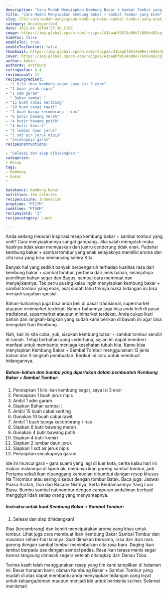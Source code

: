 ```yaml
---
description: "Cara Mudah Menyiapkan Kembung Bakar + Sambal Tombur yang Enak"
title: "Cara Mudah Menyiapkan Kembung Bakar + Sambal Tombur yang Enak"
slug: 2792-cara-mudah-menyiapkan-kembung-bakar-sambal-tombur-yang-enak
category: Uncategorized
date: 2022-08-10T04:55:30.519Z
image: https://img-global.cpcdn.com/recipes/41baabf9514e90e7/680x482cq70/kembung-bakar-sambal-tombur-foto-resep-utama.jpg
hideToc: false
enableToc: true
enableTocContent: false
thumbnail: https://img-global.cpcdn.com/recipes/41baabf9514e90e7/680x482cq70/kembung-bakar-sambal-tombur-foto-resep-utama.jpg
cover: https://img-global.cpcdn.com/recipes/41baabf9514e90e7/680x482cq70/kembung-bakar-sambal-tombur-foto-resep-utama.jpg
author: Admin
authorAv: notfound
ratingvalue: 4.4
reviewcount: 11
recipeingredient:
- "1 kilo ikan kembung segar saya isi 3 ekor"
- "1 buah jeruk nipis"
- "1 sdm garam"
- " Bahan sambal "
- "15 buah cabai keriting"
- "10 buah cabai rawit"
- "1 buah bunga kecombrang  rias"
- "6 butir bawang merah"
- "4 butir bawang putih"
- "4 butir kemiri"
- "2 lembar daun jeruk"
- "1 sdt air jeruk nipis"
- "secukupnya garam"
recipeinstructions:

- "Selesai dan siap dihidangkan!"
categories:
- Resep
tags:
- kembung
- bakar
- 

katakunci: kembung bakar  
nutrition: 166 calories
recipecuisine: Indonesian
preptime: "PT27M"
cooktime: "PT60M"
recipeyield: "2"
recipecategory: Lunch

---
```





Anda sedang mencari inspirasi resep kembung bakar + sambal tombur yang unik? Cara menyiapkannya sangat gampang. Jika salah mengolah maka hasilnya tidak akan memuaskan dan justru cenderung tidak enak. Padahal kembung bakar + sambal tombur yang enak selayaknya memiliki aroma dan cita rasa yang bisa memancing selera Kita.





Banyak hal yang sedikit banyak berpengaruh terhadap kualitas rasa dari kembung bakar + sambal tombur, pertama dari jenis bahan, selanjutnya pemilihan bahan segar dan Bagus, sampai cara membuat dan menyajikannya. Tak perlu pusing kalau ingin menyiapkan kembung bakar + sambal tombur yang enak,      asal sudah tahu triknya maka hidangan ini bisa menjadi suguhan spesial.














Bahan-bahannya juga bisa anda beli di pasar tradisional, supermarket ataupun minimarket terdekat. Bahan-bahannya juga bisa anda beli di pasar tradisional, supermarket ataupun minimarket terdekat. Anda cukup ikuti bahan dan langkah-langkah yang sudah kami berikan di bawah ini agar bisa mengolah Ikan Kembung.






Nah, kali ini kita coba, yuk, siapkan kembung bakar + sambal tombur sendiri di rumah. Tetap berbahan yang sederhana, sajian ini dapat memberi manfaat untuk membantu menjaga kesehatan tubuh kita. Kamu bisa menyiapkan Kembung Bakar + Sambal Tombur menggunakan 13 jenis bahan dan 0 langkah pembuatan. Berikut ini cara untuk membuat hidangannya.

<!--inarticleads1-->

##### Bahan-bahan dan bumbu yang diperlukan dalam pembuatan Kembung Bakar + Sambal Tombur:

1. Persiapkan 1 kilo ikan kembung segar, saya isi 3 ekor
1. Persiapkan 1 buah jeruk nipis
1. Ambil 1 sdm garam
1. Siapkan  Bahan sambal :
1. Ambil 15 buah cabai keriting
1. Gunakan 10 buah cabai rawit
1. Ambil 1 buah bunga kecombrang / rias
1. Siapkan 6 butir bawang merah
1. Gunakan 4 butir bawang putih
1. Siapkan 4 butir kemiri
1. Siapkan 2 lembar daun jeruk
1. Siapkan 1 sdt air jeruk nipis
1. Persiapkan secukupnya garam


Ide ini muncul gara - gara suami yang lagi di luar kota, cerita kalau hari ini makan malamnya di lapotuak, menunya ikan goreng sambal tombur, jadi. Pertama sekali ikan dipanggang kemudian dibumbui dengan resep khusus Na Tinombur atau sering disebut dengan tombur Batak. Baca juga: Jadwal Puasa Arafah, Doa dan Bacaan Niatnya, Serta Keutamaannya Yang Luar Biasa. Bumbu sambal natinombur dengan campuran andaliman berhasil menggigit lidah setiap orang yang menyantapnya. 

<!--inarticleads2-->

##### Instruksi untuk buat Kembung Bakar + Sambal Tombur:


1. Selesai dan siap dihidangkan!

Rias (kecombrang) dan kemiri mencipatakan aroma yang khas untuk tombur. Lihat juga cara membuat Ikan Kembung Bakar Sambal Tombur dan masakan sehari-hari lainnya. Saat dimakan bersama, rasa dari ikan mas goreng dengan sambal tombur menimbulkan cita rasa baru. Daging ikan lembut berpadu pas dengan sambal pedas. Rasa ikan terasa manis segar karena langsung dimasak segera setelah ditangkap dari Danau Toba. 

Terima kasih telah menggunakan resep yang tim kami tampilkan di halaman ini. Besar harapan kami, olahan Kembung Bakar + Sambal Tombur yang mudah di atas dapat membantu anda menyiapkan hidangan yang lezat untuk keluarga/teman maupun menjadi ide untuk berbisnis kuliner. Selamat menikmati

